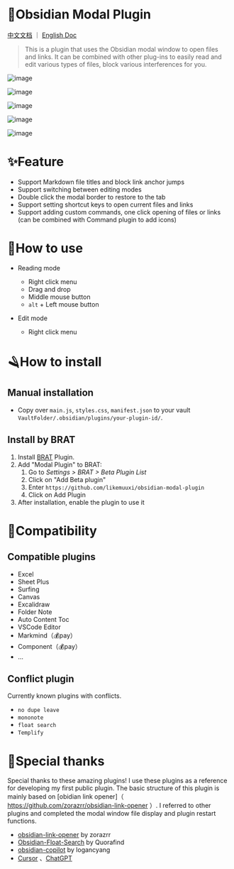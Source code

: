 # 🎉Obsidian Modal Plugin

[中文文档](https://github.com/likemuuxi/obsidian-modal-plugin/blob/main/README-ZH.md) ｜ [English Doc](https://github.com/likemuuxi/obsidian-modal-plugin/blob/main/README.md)

> This is a plugin that uses the Obsidian modal window to open files and links.
> It can be combined with other plug-ins to easily read and edit various types of files, block various interferences for you.



![image](https://github.com/user-attachments/assets/dd59221d-701e-4ca6-9235-807c2b5ea1fa)



![image](https://github.com/user-attachments/assets/f826b237-f1b9-4b3a-bf1b-2b2c43a32325)



![image](https://github.com/user-attachments/assets/c4784538-03d7-4ad2-bd91-8bdb8d07461b)



![image](https://github.com/user-attachments/assets/9c9a4099-45e8-42c6-af70-3f0d3a6de41a)



![image](https://github.com/user-attachments/assets/c3999325-1531-4ec2-b2b7-07c974240711)



# ✨Feature

- Support Markdown file titles and block link anchor jumps
- Support switching between editing modes
- Double click the modal border to restore to the tab
- Support setting shortcut keys to open current files and links
- Support adding custom commands, one click opening of files or links (can be combined with Command plugin to add icons)

# 🎯How to use

- Reading mode
  - Right click menu
  - Drag and drop
  - Middle mouse button
  - `alt` + Left mouse button

- Edit mode
  - Right click menu

# 🪒How to install

## Manual installation

- Copy over `main.js`, `styles.css`, `manifest.json` to your vault `VaultFolder/.obsidian/plugins/your-plugin-id/`.

## Install by BRAT

1. Install [BRAT](https://github.com/TfTHacker/obsidian42-brat) Plugin. 
2. Add "Modal Plugin" to BRAT:
   1. Go to *Settings > BRAT > Beta Plugin List*
   2. Click on "Add Beta plugin"
   3. Enter `https://github.com/likemuuxi/obsidian-modal-plugin`
   4. Click on Add Plugin
3. After installation, enable the plugin to use it

# 🚧Compatibility

## Compatible plugins

- Excel
- Sheet Plus
- Surfing
- Canvas
- Excalidraw
- Folder Note
- Auto Content Toc
- VSCode Editor
- Markmind（💰pay）
- Component（💰pay）
- ...

## Conflict plugin

Currently known plugins with conflicts.

- `no dupe leave`
- `mononote`
- `float search`
- `Templify`

# 🥰Special thanks

Special thanks to these amazing plugins! I use these plugins as a reference for developing my first public plugin. The basic structure of this plugin is mainly based on [obidian link opener]（ https://github.com/zorazrr/obsidian-link-opener ）. I referred to other plugins and completed the modal window file display and plugin restart functions.

- [obsidian-link-opener](https://github.com/zorazrr/obsidian-link-opener) by zorazrr
- [Obsidian-Float-Search](https://github.com/Quorafind/Obsidian-Float-Search) by Quorafind
- [obsidian-copilot](https://github.com/logancyang/obsidian-copilot) by logancyang
- [Cursor](https://www.cursor.com/) 、[ChatGPT](https://chatgpt.com/)

